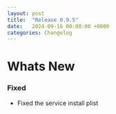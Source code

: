 ```yaml
---
layout: post
title:  "Release 0.9.5"
date:   2024-09-16 00:00:00 +0000
categories: Changelog
---
```


# Whats New

### Fixed

- Fixed the service install plist


